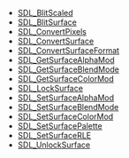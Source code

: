 <!-- BEGIN CATEGORY LIST -->
- [SDL_BlitScaled](SDL_BlitScaled)
- [SDL_BlitSurface](SDL_BlitSurface)
- [SDL_ConvertPixels](SDL_ConvertPixels)
- [SDL_ConvertSurface](SDL_ConvertSurface)
- [SDL_ConvertSurfaceFormat](SDL_ConvertSurfaceFormat)
- [SDL_GetSurfaceAlphaMod](SDL_GetSurfaceAlphaMod)
- [SDL_GetSurfaceBlendMode](SDL_GetSurfaceBlendMode)
- [SDL_GetSurfaceColorMod](SDL_GetSurfaceColorMod)
- [SDL_LockSurface](SDL_LockSurface)
- [SDL_SetSurfaceAlphaMod](SDL_SetSurfaceAlphaMod)
- [SDL_SetSurfaceBlendMode](SDL_SetSurfaceBlendMode)
- [SDL_SetSurfaceColorMod](SDL_SetSurfaceColorMod)
- [SDL_SetSurfacePalette](SDL_SetSurfacePalette)
- [SDL_SetSurfaceRLE](SDL_SetSurfaceRLE)
- [SDL_UnlockSurface](SDL_UnlockSurface)
<!-- END CATEGORY LIST -->

